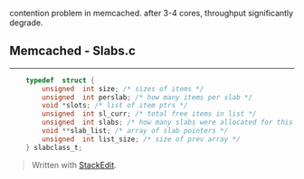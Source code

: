 

contention problem in memcached.
after 3-4 cores, throughput significantly degrade.


## Memcached - Slabs.c
-----------------------------------------------------
```c
	typedef  struct {
		unsigned  int size; /* sizes of items */
		unsigned  int perslab; /* how many items per slab */
		void *slots; /* list of item ptrs */
		unsigned  int sl_curr; /* total free items in list */
		unsigned  int slabs; /* how many slabs were allocated for this class */
		void **slab_list; /* array of slab pointers */
		unsigned  int list_size; /* size of prev array */
	} slabclass_t;
```
> Written with [StackEdit](https://stackedit.io/).
<!--stackedit_data:
eyJoaXN0b3J5IjpbMTIyNjg5Mjc0LC0xMTUxMDI2MjU3LDIwMD
Q3MzY2MTAsNzMwOTk4MTE2XX0=
-->